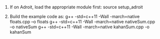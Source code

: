 1. If on Adroit, load the appropriate module first:
source setup_adroit

2. Build the example code as:
g++ -std=c++11 -Wall -march=native floats.cpp –o floats
g++ -std=c++11 -Wall -march=native nativeSum.cpp –o nativeSum
g++ -std=c++11 -Wall -march=native kahanSum.cpp -o kahanSum




